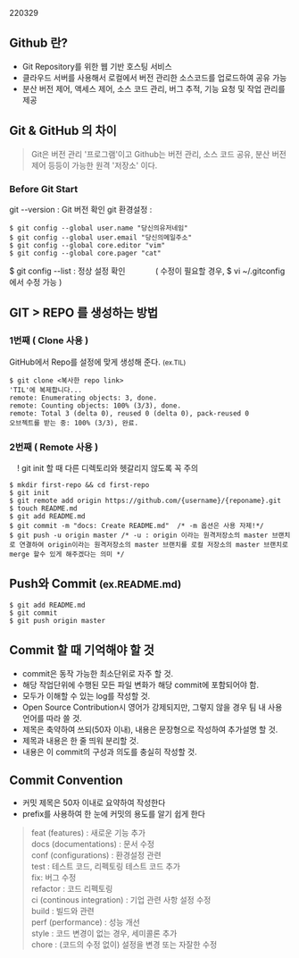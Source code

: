 220329 

## Github 란?
<ul>
<li>Git Repository를 위한 웹 기반 호스팅 서비스 </li>
<li>클라우드 서버를 사용해서 로컬에서 버전 관리한 소스코드를 업로드하여 공유 가능 </li>
<li>분산 버전 제어, 액세스 제어, 소스 코드 관리,  버그 추적, 기능 요청 및 작업 관리를 제공 </li>
</ul>

## Git & GitHub 의 차이 
<blockquote>
Git은 버전 관리 '프로그램'이고 
Github는 버전 관리, 소스 코드 공유, 분산 버전 제어 등등이 가능한 원격 '저장소' 이다.
</blockquote>

### Before Git Start
git --version :  Git 버전 확인 
git 환경설정  :
```
$ git config --global user.name "당신의유저네임"
$ git config --global user.email "당신의메일주소"
$ git config --global core.editor "vim"
$ git config --global core.pager "cat"
```
$ git config --list : 정상 설정 확인
&emsp; &emsp; &emsp;( 수정이 필요할 경우, $ vi ~/.gitconfig 에서 수정 가능 )


## GIT > REPO 를 생성하는 방법

### 1번째 ( Clone 사용 )
GitHub에서 Repo를 설정에 맞게 생성해 준다. <small> (ex.TIL) </small>
```
$ git clone <복사한 repo link>
'TIL'에 복제합니다...
remote: Enumerating objects: 3, done.
remote: Counting objects: 100% (3/3), done.
remote: Total 3 (delta 0), reused 0 (delta 0), pack-reused 0
오브젝트를 받는 중: 100% (3/3), 완료.
```

### 2번째 ( Remote 사용 )
 &emsp;! git init 할 때 다른 디렉토리와 헷갈리지 않도록 꼭 주의
```
$ mkdir first-repo && cd first-repo
$ git init
$ git remote add origin https://github.com/{username}/{reponame}.git
$ touch README.md
$ git add README.md
$ git commit -m "docs: Create README.md"  /* -m 옵션은 사용 자제!*/
$ git push -u origin master /* -u : origin 이라는 원격저장소의 master 브랜치로 연결하여 origin이라는 원격저장소의 master 브랜치를 로컬 저장소의 master 브랜치로 merge 할수 있게 해주겠다는 의미 */
```

## Push와 Commit <small> (ex.README.md) </small>
```
$ git add README.md
$ git commit
$ git push origin master
```

## Commit 할 때 기억해야 할 것
<ul>
<li> commit은 동작 가능한 최소단위로 자주 할 것. </li>
<li> 해당 작업단위에 수행된 모든 파일 변화가 해당 commit에 포함되어야 함. </li>
<li> 모두가 이해할 수 있는 log를 작성할 것. </li>
<li> Open Source Contribution시 영어가 강제되지만, 그렇지 않을 경우 팀 내 사용 언어를 따라 쓸 것. </li>
<li> 제목은 축약하여 쓰되(50자 이내), 내용은 문장형으로 작성하여 추가설명 할 것. </li>
<li> 제목과 내용은 한 줄 띄워 분리할 것. </li>
<li>내용은 이 commit의 구성과 의도를 충실히 작성할 것. </li>
</ul>

## Commit Convention
<ul>
<li> 커밋 제목은 50자 이내로 요약하여 작성한다 </li>
<li> prefix를 사용하여 한 눈에 커밋의 용도를 알기 쉽게 한다 </li>
</ul>
<blockquote>
feat (features) : 새로운 기능 추가  <br/>
docs (documentations) : 문서 수정 <br/>
conf (configurations) : 환경설정 관련 <br/>
test : 테스트 코드, 리펙토링 테스트 코드 추가 <br/>
fix: 버그 수정 <br/>
refactor : 코드 리펙토링 <br/>
ci (continous integration) : 기업 관련 사항 설정 수정 <br/>
build : 빌드와 관련 <br/>
perf (performance) : 성능 개선 <br/>
style : 코드 변경이 없는 경우, 세미콜론 추가 <br/>
chore : (코드의 수정 없이) 설정을 변경 또는 자잘한 수정 <br/>
</blockquote>



